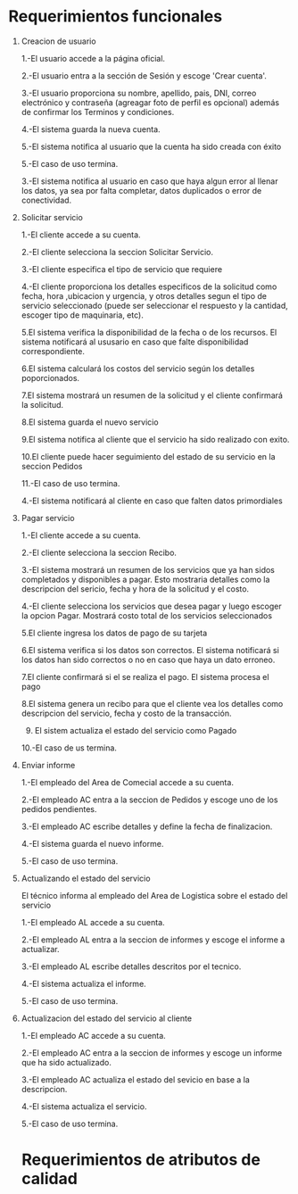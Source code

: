 # Requerimientos funcionales

1) Creacion de usuario
   
   1.-El usuario accede a la página oficial.
   
   2.-El usuario entra a la sección de Sesión y escoge 'Crear cuenta'.
   
   3.-El usuario proporciona su nombre, apellido, pais, DNI, correo electrónico y contraseña (agreagar foto de perfil es opcional) además de confirmar los Terminos y condiciones.
   
   4.-El sistema guarda la nueva cuenta.

   5.-El sistema notifica al usuario que la cuenta ha sido creada con éxito
   
   5.-El caso de uso termina.


   3.-El sistema notifica al usuario en caso que haya algun error al llenar los datos, ya sea por falta completar, datos duplicados o error de conectividad.


2) Solicitar servicio
   
   1.-El cliente accede a su cuenta.
   
   2.-El cliente selecciona la seccion Solicitar Servicio.
   
   3.-El cliente especifica el tipo de servicio que requiere

   4.-El cliente proporciona los detalles especificos de la solicitud como fecha, hora ,ubicacion y urgencia, y otros detalles segun el tipo de servicio seleccionado (puede ser seleccionar el respuesto y la cantidad, escoger tipo de maquinaria, etc).

   5.El sistema verifica la disponibilidad de la fecha o de los recursos. El sistema notificará al ususario en caso que falte disponibilidad correspondiente.

   6.El sistema calculará los costos del servicio según los detalles poporcionados.

   7.El sistema mostrará un resumen de la solicitud y el cliente confirmará la solicitud.

   8.El sistema guarda el nuevo servicio

   9.El sistema notifica al cliente que el servicio ha sido realizado con exito.

   10.El cliente puede hacer seguimiento del estado de su servicio en la seccion Pedidos 
   
   11.-El caso de uso termina.

   

   4.-El sistema notificará al cliente en caso que falten datos primordiales


4) Pagar servicio
   
   1.-El cliente accede a su cuenta.
   
   2.-El cliente selecciona la seccion Recibo.
   
   3.-El sistema mostrará un resumen de los servicios que ya han sidos completados y disponibles a pagar. Esto mostraria detalles como la descripcion del sericio, fecha y hora de la solicitud y el costo.
   
   4.-El cliente selecciona los servicios que desea pagar y luego escoger la opcion Pagar. Mostrará costo total de los servicios seleccionados

   5.El cliente ingresa los datos de pago de su tarjeta

   6.El sistema verifica si los datos son correctos. El sistema notificará si los datos han sido correctos o no en caso que haya un dato erroneo.

   7.El cliente confirmará si el se realiza el pago. El sistema procesa el pago

   8.El sistema genera un recibo para que el cliente vea los detalles como descripcion del servicio, fecha y costo de la transacción.

   9. El sistem actualiza el estado del servicio como Pagado
   
   10.-El caso de us termina.


6) Enviar informe

   1.-El empleado del Area de Comecial accede a su cuenta.
   
   2.-El empleado AC entra a la seccion de Pedidos y escoge uno de los pedidos pendientes.
   
   3.-El empleado AC escribe detalles y define la fecha de finalizacion.
   
   4.-El sistema guarda el nuevo informe.
   
   5.-El caso de uso termina.

7) Actualizando el estado del servicio

   El técnico informa al empleado del Area de Logistica sobre el estado del servicio

   1.-El empleado AL accede a su cuenta.
   
   2.-El empleado AL entra a la seccion de informes y escoge el informe a actualizar.
   
   3.-El empleado AL escribe detalles descritos por el tecnico.
   
   4.-El sistema actualiza el informe.
   
   5.-El caso de uso termina.

8) Actualizacion del estado del servicio al cliente

   1.-El empleado AC accede a su cuenta.
   
   2.-El empleado AC entra a la seccion de informes y escoge un informe que ha sido actualizado.
   
   3.-El empleado AC actualiza el estado del sevicio en base a la descripcion.
   
   4.-El sistema actualiza el servicio.
   
   5.-El caso de uso termina.

   # Requerimientos de atributos de calidad




